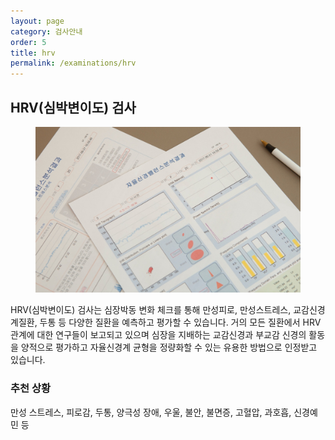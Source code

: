 ```yaml
---
layout: page
category: 검사안내
order: 5
title: hrv
permalink: /examinations/hrv
---
```


<h2 class="content-heading">
  <strong>HRV(심박변이도) 검사</strong>
</h2>

<figure>
  <img src="/assets/20190623110547.jpg" alt="">
</figure>

<p>HRV(심박변이도) 검사는 심장박동 변화 체크를 통해 만성피로, 만성스트레스, 교감신경계질환, 두통 등 다양한 질환을 예측하고 평가할 수 있습니다. 거의 모든 질환에서 HRV 관계에 대한 연구들이 보고되고 있으며 심장을 지배하는 교감신경과 부교감 신경의 활동을 양적으로 평가하고 자율신경계 균형을 정량화할 수 있는 유용한 방법으로 인정받고 있습니다.</p>

<div class="content-definition">
  <h3>추천 상황</h3>
  <p>만성 스트레스, 피로감, 두통, 양극성 장애, 우울, 불안, 불면증, 고혈압, 과호흡, 신경예민 등</p>
</div>

